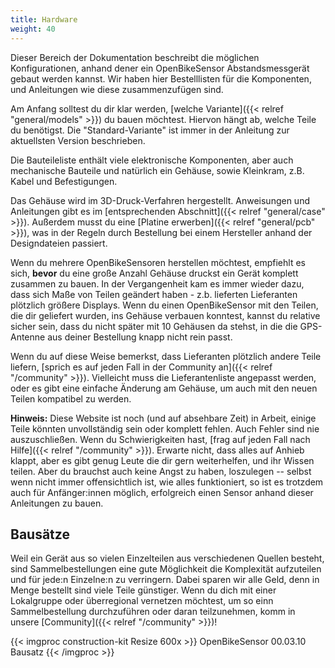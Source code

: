 ```yaml
---
title: Hardware
weight: 40
---
```


Dieser Bereich der Dokumentation beschreibt die möglichen Konfigurationen,
anhand dener ein OpenBikeSensor Abstandsmessgerät gebaut werden kannst. Wir
haben hier Bestelllisten für die Komponenten, und Anleitungen wie diese
zusammenzufügen sind.

Am Anfang solltest du dir klar werden, [welche Variante]({{< relref
"general/models" >}}) du bauen möchtest. Hiervon hängt ab, welche Teile du
benötigst. Die "Standard-Variante" ist immer in der Anleitung zur aktuellsten
Version beschrieben.

Die Bauteileliste enthält viele elektronische Komponenten, aber auch
mechanische Bauteile und natürlich ein Gehäuse, sowie Kleinkram, z.B. Kabel und
Befestigungen.

Das Gehäuse wird im 3D-Druck-Verfahren hergestellt. Anweisungen und Anleitungen
gibt es im [entsprechenden Abschnitt]({{< relref "general/case" >}}). Außerdem
musst du eine [Platine erwerben]({{< relref "general/pcb" >}}), was in der
Regeln durch Bestellung bei einem Hersteller anhand der Designdateien passiert.

Wenn du mehrere OpenBikeSensoren herstellen möchtest, empfiehlt es sich, **bevor**
du eine große Anzahl Gehäuse druckst ein Gerät komplett zusammen zu bauen. In
der Vergangenheit kam es immer wieder dazu, dass sich Maße von Teilen geändert
haben - z.b. lieferten Lieferanten plötzlich größere Displays. Wenn du einen 
OpenBikeSensor mit den Teilen, die dir geliefert wurden, ins Gehäuse verbauen 
konntest, kannst du relative sicher sein, dass du nicht später mit 10 Gehäusen 
da stehst, in die die GPS-Antenne aus deiner Bestellung knapp nicht rein passt.

Wenn du auf diese Weise bemerkst, dass Lieferanten plötzlich andere Teile
liefern, [sprich es auf jeden Fall in der Community an]({{< relref "/community" >}}).
Vielleicht muss die Lieferantenliste angepasst werden, oder es gibt eine
einfache Änderung am Gehäuse, um auch mit den neuen Teilen kompatibel zu werden.

**Hinweis:** Diese Website ist noch (und auf absehbare Zeit) in Arbeit, einige
Teile könnten unvollständig sein oder komplett fehlen. Auch Fehler sind nie
auszuschließen.  Wenn du Schwierigkeiten hast,
[frag auf jeden Fall nach Hilfe]({{< relref "/community" >}}).
Erwarte nicht, dass alles auf Anhieb klappt, aber es gibt genug Leute die
dir gern weiterhelfen, und ihr Wissen teilen. Aber du brauchst auch keine Angst
zu haben, loszulegen -- selbst wenn nicht immer offensichtlich ist, wie alles
funktioniert, so ist es trotzdem auch für Anfänger:innen möglich, erfolgreich
einen Sensor anhand dieser Anleitungen zu bauen.

## Bausätze

Weil ein Gerät aus so vielen Einzelteilen aus verschiedenen Quellen besteht,
sind Sammelbestellungen eine gute Möglichkeit die Komplexität aufzuteilen und
für jede:n Einzelne:n zu verringern. Dabei sparen wir alle Geld, denn in Menge
bestellt sind viele Teile günstiger. Wenn du dich mit einer Lokalgruppe oder
überregional vernetzen möchtest, um so einn Sammelbestellung durchzuführen oder
daran teilzunehmen, komm in unsere [Community]({{< relref "/community" >}})!

{{< imgproc construction-kit Resize 600x >}}
OpenBikeSensor 00.03.10 Bausatz
{{< /imgproc >}}

